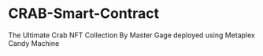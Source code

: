 # CRAB-Smart-Contract
The Ultimate Crab NFT Collection By Master Gage deployed using Metaplex Candy Machine
